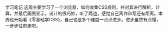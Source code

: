 ﻿学习笔记
这周主要学习了一个浏览器，如何收集CSS规则，并对其进行解析，计算，并最后画图显示。设计的很巧妙，听了两边，感觉自己离作和写还有距离。本周也开始看《零基础学CSS》，自己也是多个维度一点点进步。进步虽然有点慢，一步步往前走吧。